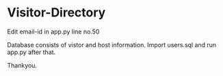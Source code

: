 # Visitor-Directory

Edit email-id in app.py line no.50


Database consists of vistor and host information.
Import users.sql and run app.py after that.


Thankyou.


 

